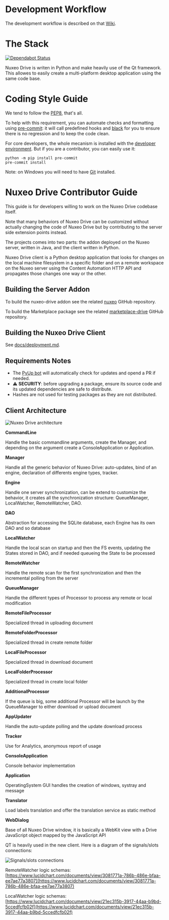 # Development Workflow

The development workflow is described on that [Wiki](https://nuxeowiki.atlassian.net/wiki/spaces/DRIVE/pages/861602188/Development+Workflow).

# The Stack

[![Dependabot Status](https://api.dependabot.com/badges/status?host=github&repo=nuxeo/nuxeo-drive)](https://dependabot.com)

Nuxeo Drive is writen in Python and make heavily use of the Qt framework.
This allowes to easily create a multi-platform desktop application using the same code base.

# Coding Style Guide

We tend to follow the [PEP8](http://pep8.org), that's all.

To help with this requirement, you can automate checks and formatting using [pre-commit](https://pre-commit.com/):
it will call predefined hooks and [black](https://github.com/ambv/black) for you to ensure there is no regression and to keep the code clean.

For core developers, the whole mecanism is installed with the [developer environment](docs/deployment.md). But if you are a contributor, you can easily use it:

```shell
python -m pip install pre-commit
pre-commit install
```

Note: on Windows you will need to have [Git](https://www.gitforwindows.org) installed.

# Nuxeo Drive Contributor Guide

This guide is for developers willing to work on the Nuxeo Drive codebase itself.

Note that many behaviors of Nuxeo Drive can be customized without actually changing the code of Nuxeo Drive but by contributing to the server side extension points instead.

The projects comes into two parts: the addon deployed on the Nuxeo server, written in Java, and the client written in Python.

Nuxeo Drive client is a Python desktop application that looks for changes on the local machine filesystem in a specific folder and on a remote workspace on the Nuxeo server using the Content Automation HTTP API and propagates those changes one way or the other.

## Building the Server Addon

To build the nuxeo-drive addon see the related [nuxeo](https://github.com/nuxeo/nuxeo/tree/master/addons/nuxeo-drive-server) GitHub repository.

To build the Marketplace package see the related [marketplace-drive](https://github.com/nuxeo/marketplace-drive) GitHub repository.

## Building the Nuxeo Drive Client

See [docs/deployment.md](docs/deployment.md).

## Requirements Notes

- The [PyUp bot](https://pyup.io/) will automatically check for updates and opend a PR if needed.
- :warning: **SECURITY**: before upgrading a package, ensure its source code and its updated dependencies are safe to distribute.
- Hashes are not used for testing packages as they are not distributed.

## Client Architecture

![Nuxeo Drive architecture][nuxeo-drive-architecture-schema]

[nuxeo-drive-architecture-schema]: https://www.lucidchart.com/publicSegments/view/54e8e2a7-d2a4-4ec7-9843-5c740a00c10b/image.png

**CommandLine**

Handle the basic commandline arguments, create the Manager, and depending on the argument create a ConsoleApplication or Application.

**Manager**

Handle all the generic behavior of Nuxeo Drive: auto-updates, bind of an engine, declaration of differents engine types, tracker.

**Engine**

Handle one server synchronization, can be extend to customize the behavior, it creates all the synchronization structure: QueueManager, LocalWatcher, RemoteWatcher, DAO.

**DAO**

Abstraction for accessing the SQLite database, each Engine has its own DAO and so database

**LocalWatcher**


Handle the local scan on startup and then the FS events, updating the States stored in DAO, and if needed queueing the State to be processed

**RemoteWatcher**

Handle the remote scan for the first synchronization and then the incremental polling from the server

**QueueManager**

Handle the different types of Processor to process any remote or local modification

**RemoteFileProcessor**

Specialized thread in uploading document

**RemoteFolderProcessor**

Specialized thread in create remote folder

**LocalFileProcessor**

Specialized thread in download document

**LocalFolderProcessor**

Specialized thread in create local folder

**AdditionalProcessor**

If the queue is big, some additional Processor will be launch by the QueueManager to either download or upload document

**AppUpdater**

Handle the auto-update polling and the update download process

**Tracker**

Use for Analytics, anonymous report of usage

**ConsoleApplication**

Console behavior implementation

**Application**

OperatingSystem GUI handles the creation of windows, systray and message

**Translator**

Load labels translation and offer the translation service as static method

**WebDialog**

Base of all Nuxeo Drive window, it is basically a WebKit view with a Drive JavaScript object mapped by the JavaScript API

QT is heavily used in the new client. Here is a diagram of the signals/slots connections:

![Signals/slots connections][signals-slots-connections]

[signals-slots-connections]: https://www.lucidchart.com/publicSegments/view/54efbff4-c180-41d8-9184-0b1d0a00c10b/image.png

RemoteWatcher logic schemas: [https://www.lucidchart.com/documents/view/3081771a-786b-486e-bfaa-ee7ae77a3807](https://www.lucidchart.com/documents/view/3081771a-786b-486e-bfaa-ee7ae77a3807)

LocalWatcher logic schemas: [https://www.lucidchart.com/documents/view/21ec315b-3917-44aa-b9bd-5ccedfcfb02f](https://www.lucidchart.com/documents/view/21ec315b-3917-44aa-b9bd-5ccedfcfb02f)
